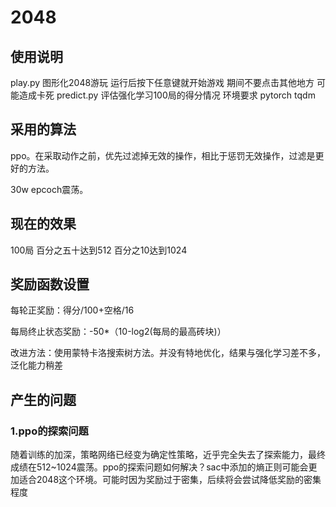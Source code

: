 # 2048
## 使用说明
play.py 图形化2048游玩 运行后按下任意键就开始游戏 期间不要点击其他地方 可能造成卡死
predict.py 评估强化学习100局的得分情况
环境要求 pytorch
tqdm
## 采用的算法

ppo。在采取动作之前，优先过滤掉无效的操作，相比于惩罚无效操作，过滤是更好的方法。

30w epcoch震荡。
## 现在的效果
100局 百分之五十达到512 百分之10达到1024
## 奖励函数设置

每轮正奖励：得分/100+空格/16

每局终止状态奖励：-50*（10-log2(每局的最高砖块)）

改进方法：使用蒙特卡洛搜索树方法。并没有特地优化，结果与强化学习差不多，泛化能力稍差



## 产生的问题

### 1.ppo的探索问题

​	随着训练的加深，策略网络已经变为确定性策略，近乎完全失去了探索能力，最终成绩在512~1024震荡。ppo的探索问题如何解决？sac中添加的熵正则可能会更加适合2048这个环境。可能时因为奖励过于密集，后续将会尝试降低奖励的密集程度
